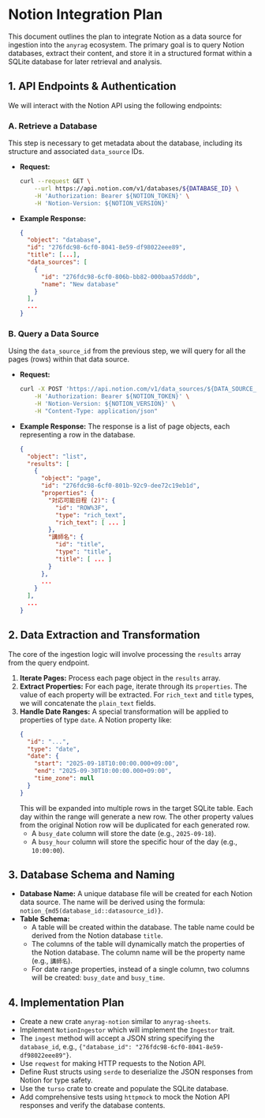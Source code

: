# Notion Integration Plan

This document outlines the plan to integrate Notion as a data source for ingestion into the `anyrag` ecosystem. The primary goal is to query Notion databases, extract their content, and store it in a structured format within a SQLite database for later retrieval and analysis.

## 1. API Endpoints & Authentication

We will interact with the Notion API using the following endpoints:

### A. Retrieve a Database

This step is necessary to get metadata about the database, including its structure and associated `data_source` IDs.

- **Request:**
  ```sh
  curl --request GET \
      --url https://api.notion.com/v1/databases/${DATABASE_ID} \
      -H 'Authorization: Bearer ${NOTION_TOKEN}' \
      -H 'Notion-Version: ${NOTION_VERSION}'
  ```

- **Example Response:**
  ```json
  {
    "object": "database",
    "id": "276fdc98-6cf0-8041-8e59-df98022eee89",
    "title": [...],
    "data_sources": [
      {
        "id": "276fdc98-6cf0-806b-bb82-000baa57dddb",
        "name": "New database"
      }
    ],
    ...
  }
  ```

### B. Query a Data Source

Using the `data_source_id` from the previous step, we will query for all the pages (rows) within that data source.

- **Request:**
  ```sh
  curl -X POST 'https://api.notion.com/v1/data_sources/${DATA_SOURCE_ID}/query' \
      -H 'Authorization: Bearer ${NOTION_TOKEN}' \
      -H 'Notion-Version: ${NOTION_VERSION}' \
      -H "Content-Type: application/json"
  ```

- **Example Response:**
  The response is a list of page objects, each representing a row in the database.
  ```json
  {
    "object": "list",
    "results": [
      {
        "object": "page",
        "id": "276fdc98-6cf0-801b-92c9-dee72c19eb1d",
        "properties": {
          "対応可能日程 (2)": {
            "id": "ROW%3F",
            "type": "rich_text",
            "rich_text": [ ... ]
          },
          "講師名": {
            "id": "title",
            "type": "title",
            "title": [ ... ]
          }
        },
        ...
      }
    ],
    ...
  }
  ```

## 2. Data Extraction and Transformation

The core of the ingestion logic will involve processing the `results` array from the query endpoint.

1.  **Iterate Pages:** Process each page object in the `results` array.
2.  **Extract Properties:** For each page, iterate through its `properties`. The value of each property will be extracted. For `rich_text` and `title` types, we will concatenate the `plain_text` fields.
3.  **Handle Date Ranges:** A special transformation will be applied to properties of type `date`. A Notion property like:
    ```json
    {
      "id": "...",
      "type": "date",
      "date": {
        "start": "2025-09-18T10:00:00.000+09:00",
        "end": "2025-09-30T10:00:00.000+09:00",
        "time_zone": null
      }
    }
    ```
    This will be expanded into multiple rows in the target SQLite table. Each day within the range will generate a new row. The other property values from the original Notion row will be duplicated for each generated row.
    -   A `busy_date` column will store the date (e.g., `2025-09-18`).
    -   A `busy_hour` column will store the specific hour of the day (e.g., `10:00:00`).

## 3. Database Schema and Naming

-   **Database Name:** A unique database file will be created for each Notion data source. The name will be derived using the formula: `notion_{md5(database_id::datasource_id)}`.
-   **Table Schema:**
    -   A table will be created within the database. The table name could be derived from the Notion database `title`.
    -   The columns of the table will dynamically match the properties of the Notion database. The column name will be the property name (e.g., `講師名`).
    -   For date range properties, instead of a single column, two columns will be created: `busy_date` and `busy_time`.

## 4. Implementation Plan

-   Create a new crate `anyrag-notion` similar to `anyrag-sheets`.
-   Implement `NotionIngestor` which will implement the `Ingestor` trait.
-   The `ingest` method will accept a JSON string specifying the `database_id`, e.g., `{"database_id": "276fdc98-6cf0-8041-8e59-df98022eee89"}`.
-   Use `reqwest` for making HTTP requests to the Notion API.
-   Define Rust structs using `serde` to deserialize the JSON responses from Notion for type safety.
-   Use the `turso` crate to create and populate the SQLite database.
-   Add comprehensive tests using `httpmock` to mock the Notion API responses and verify the database contents.
